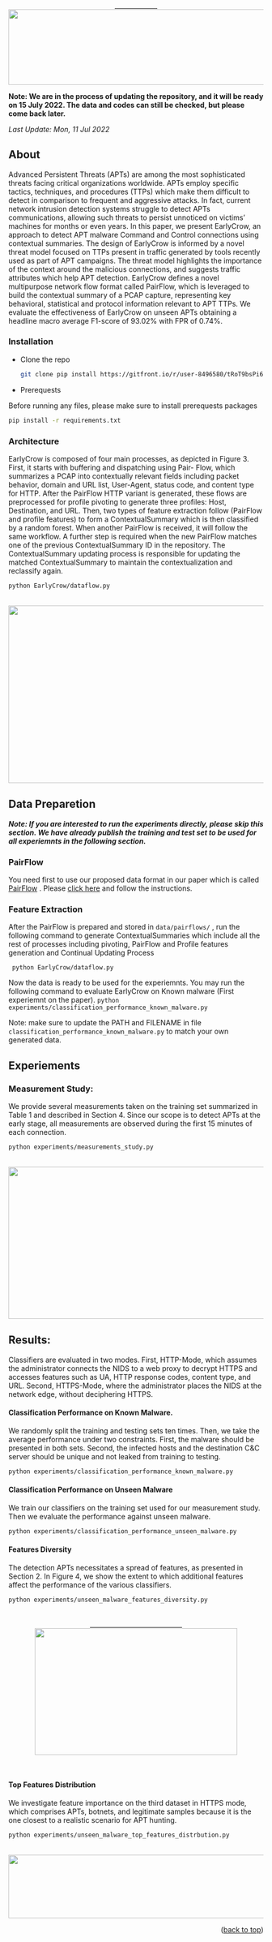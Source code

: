 <br />

<div align="center">
  <a href="https://gitfront.io/r/user-8496580/tRoT9bsPi6hi/EarlyCrowAPT/">
    &emsp;&emsp;&emsp;&emsp;&emsp;&emsp;<img src="https://gitfront.io/r/user-8496580/tRoT9bsPi6hi/EarlyCrowAPT/raw/EarlyCrow_logo.png" class="center"  width="700" height="148.75">
  </a>

  </p>
</div>

**Note: We are in the process of updating the repository, and it will be ready on 15 July 2022.
The data and codes can still be checked, but please come back later.** 

<i>Last Update: Mon, 11 Jul 2022 </i>




## About
Advanced Persistent Threats (APTs) are among the most sophisticated threats facing critical organizations worldwide. APTs employ
specific tactics, techniques, and procedures (TTPs) which make them difficult to detect in comparison to frequent and aggressive attacks.
In fact, current network intrusion detection systems struggle to detect APTs communications, allowing such threats to persist
unnoticed on victims’ machines for months or even years.
In this paper, we present EarlyCrow, an approach to detect APT malware Command and Control connections using contextual
summaries. The design of EarlyCrow is informed by a novel threat model focused on TTPs present in traffic generated by tools recently
used as part of APT campaigns. The threat model highlights the importance of the context around the malicious connections, and
suggests traffic attributes which help APT detection. EarlyCrow defines a novel multipurpose network flow format called PairFlow,
which is leveraged to build the contextual summary of a PCAP capture, representing key behavioral, statistical and protocol information
relevant to APT TTPs. We evaluate the effectiveness of EarlyCrow on unseen APTs obtaining a headline macro average
F1-score of 93.02% with FPR of 0.74%.


### Installation

* Clone the repo


   ```sh
   git clone pip install https://gitfront.io/r/user-8496580/tRoT9bsPi6hi/EarlyCrowAPT.git
   ```
   
* Prerequests

Before running any files, please make sure to install prerequests packages
  ```sh
  pip install -r requirements.txt
  ```

### Architecture
EarlyCrow is composed of four main processes, as depicted in Figure 3. First, it starts with buffering and dispatching using Pair-
Flow, which summarizes a PCAP into contextually relevant fields including packet behavior, domain and URL list, User-Agent, status
code, and content type for HTTP. After the PairFlow HTTP variant is generated, these flows are preprocessed for profile pivoting
to generate three profiles: Host, Destination, and URL. Then, two types of feature extraction follow (PairFlow and profile features)
to form a ContextualSummary which is then classified by a random forest. When another PairFlow is received, it will follow the
same workflow. A further step is required when the new PairFlow matches one of the previous ContextualSummary ID in the repository.
The ContextualSummary updating process is responsible for updating the matched ContextualSummary to maintain the
contextualization and reclassify again. 

  ```sh
  python EarlyCrow/dataflow.py
  ```


<br />
<div align="center">
  <a href="https://gitfront.io/r/user-8496580/tRoT9bsPi6hi/EarlyCrowAPT/tree/EarlyCrow/">
    <img src="https://gitfront.io/r/user-8496580/tRoT9bsPi6hi/EarlyCrowAPT/raw/EarlyCrow/figures/EarlyCrow_arch.png" class="center"  width="1039" height="350">
  </a>

  </p>
</div>


## Data Preparetion
***Note: If you are interested to run the experiments directly, please skip this section. We have already publish the training and test set to be used for all experiemnts in the following section.***

### PairFlow
You need first to use our proposed data format in our paper which is called <a href="https://gitfront.io/r/user-8496580/tRoT9bsPi6hi/EarlyCrowAPT/tree/EarlyCrow/PairFlow_data_format/">PairFlow</a> . Please <a href="https://gitfront.io/r/user-8496580/tRoT9bsPi6hi/EarlyCrowAPT/tree/EarlyCrow/PairFlow_data_format/">click here</a> and follow the instructions. 

### Feature Extraction
After the PairFlow is prepared and stored in ```data/pairflows/``` , run the following command to generate ContextualSummaries which include all the rest of processes including pivoting, PairFlow and Profile features generation and Continual Updating Process 

``` python EarlyCrow/dataflow.py```

Now the data is ready to be used for the experiemnts. You may run the following command to evaluate EarlyCrow on Known malware (First experiemnt on the paper).
```python experiments/classification_performance_known_malware.py```

Note: make sure to update the PATH and FILENAME in file ```classification_performance_known_malware.py``` to match your own generated data. 



## Experiements
### Measurement Study: 
We provide several measurements taken on the training set summarized in Table 1 and described in Section 4. Since our scope is
to detect APTs at the early stage, all measurements are observed during the first 15 minutes of each connection.

  ```sh
  python experiments/measurements_study.py
  ```
<br />
<div align="center">
  <a href="https://gitfront.io/r/user-8496580/tRoT9bsPi6hi/EarlyCrowAPT/blob/experiments/measurements_study.py">
    <img src="https://gitfront.io/r/user-8496580/tRoT9bsPi6hi/EarlyCrowAPT/raw/experiments/figures/Measurement.png" class="center"  width="850" height="300">
  </a>

  </p>
</div>



## Results: 
Classifiers are evaluated in two modes. First, HTTP-Mode, which assumes the administrator connects the NIDS to a web proxy to
decrypt HTTPS and accesses features such as UA, HTTP response codes, content type, and URL. Second, HTTPS-Mode, where the
administrator places the NIDS at the network edge, without deciphering HTTPS. 

#### Classification Performance on Known Malware.

We randomly split the training and testing sets ten times. Then, we take the average performance under two
constraints. First, the malware should be presented in both sets. Second, the infected hosts and the destination C&C server should be
unique and not leaked from training to testing.

  ```sh
  python experiments/classification_performance_known_malware.py
  ```

#### Classification Performance on Unseen Malware

We train our classifiers on the training set used for our measurement study. Then we evaluate the performance
against unseen malware.

  ```sh
  python experiments/classification_performance_unseen_malware.py
  ```

#### Features Diversity

The detection APTs necessitates a spread of features, as presented in Section 2. In Figure 4, we show the
extent to which additional features affect the performance of the various classifiers.
  ```sh
  python experiments/unseen_malware_features_diversity.py
  ```
<br />
<div align="center">
  <a href="https://gitfront.io/r/user-8496580/tRoT9bsPi6hi/EarlyCrowAPT/blob/experiments/unseen_malware_features_diversity.py">
    &emsp;&emsp;&emsp;&emsp;&emsp;&emsp;&emsp;&emsp;&emsp;&emsp;&emsp;&emsp;&emsp;<img src="https://gitfront.io/r/user-8496580/tRoT9bsPi6hi/EarlyCrowAPT/raw/experiments/figures/features_diversity.png" class="center" width="400" height="250">
  </a>

  </p>
</div>

<br />

#### Top Features Distribution

We investigate feature importance on the third dataset in HTTPS mode, which comprises APTs, botnets, and legitimate
samples because it is the one closest to a realistic scenario for APT hunting.

  ```sh
  python experiments/unseen_malware_top_features_distrbution.py
  ```

<br />
<div align="center">
  <a href="https://gitfront.io/r/user-8496580/tRoT9bsPi6hi/EarlyCrowAPT/blob/experiments/unseen_malware_top_features_distribution.py">
    <img src="https://gitfront.io/r/user-8496580/tRoT9bsPi6hi/EarlyCrowAPT/raw/experiments/figures/top_features_distribution.png" class="center" width="900" height="125">
  </a>

  </p>
</div>

<p align="right">(<a href="#top">back to top</a>)</p>

